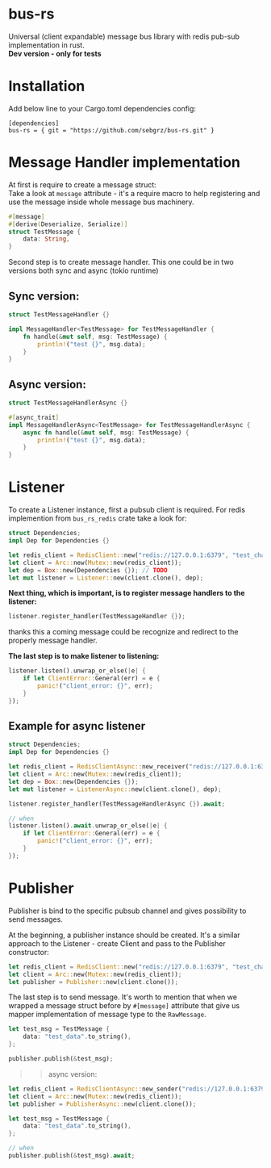 # bus-rs
Universal (client expandable) message bus library with redis pub-sub implementation in rust.  
**Dev version - only for tests**

# Installation
Add below line to your Cargo.toml dependencies config:
```
[dependencies]
bus-rs = { git = "https://github.com/sebgrz/bus-rs.git" }
```

# Message Handler implementation

At first is require to create a message struct:  
Take a look at `message` attribute - it's a require macro to help registering and use the message inside whole message bus machinery.

```rust
#[message]
#[derive(Deserialize, Serialize)]
struct TestMessage {
    data: String,
}
```

Second step is to create message handler. This one could be in two versions both sync and async (tokio runtime)
## Sync version:
```rust
struct TestMessageHandler {}

impl MessageHandler<TestMessage> for TestMessageHandler {
    fn handle(&mut self, msg: TestMessage) {
        println!("test {}", msg.data);
    }
}
```

## Async version:
```rust
struct TestMessageHandlerAsync {}

#[async_trait]
impl MessageHandlerAsync<TestMessage> for TestMessageHandlerAsync {
    async fn handle(&mut self, msg: TestMessage) {
        println!("test {}", msg.data);
    }
}
```

# Listener
To create a Listener instance, first a pubsub client is required. For redis implemention from `bus_rs_redis` crate take a look for:
```rust
struct Dependencies;
impl Dep for Dependencies {}

let redis_client = RedisClient::new("redis://127.0.0.1:6379", "test_channel");
let client = Arc::new(Mutex::new(redis_client));
let dep = Box::new(Dependencies {}); // TODO
let mut listener = Listener::new(client.clone(), dep);
```

**Next thing, which is important, is to register message handlers to the listener:**
```rust
listener.register_handler(TestMessageHandler {});
```
thanks this a coming message could be recognize and redirect to the properly message handler.

**The last step is to make listener to listening:**
```rust
listener.listen().unwrap_or_else(|e| {
    if let ClientError::General(err) = e {
        panic!("client_error: {}", err);
    }
});
```

## Example for async listener
```rust
struct Dependencies;
impl Dep for Dependencies {}

let redis_client = RedisClientAsync::new_receiver("redis://127.0.0.1:6379", "test_channel").await;
let client = Arc::new(Mutex::new(redis_client));
let dep = Box::new(Dependencies {});
let mut listener = ListenerAsync::new(client.clone(), dep);

listener.register_handler(TestMessageHandlerAsync {}).await;

// when
listener.listen().await.unwrap_or_else(|e| {
    if let ClientError::General(err) = e {
        panic!("client_error: {}", err);
    }
});
```

# Publisher
Publisher is bind to the specific pubsub channel and gives possibility to send messages.

At the beginning, a publisher instance should be created. It's a similar approach to the Listener - create Client and pass to the Publisher constructor:
```rust
let redis_client = RedisClient::new("redis://127.0.0.1:6379", "test_channel");
let client = Arc::new(Mutex::new(redis_client));
let publisher = Publisher::new(client.clone());
```

The last step is to send message. It's worth to mention that when we wrapped a message struct before by `#[message]` attribute that give us
mapper implementation of message type to the `RawMessage`.
```rust
let test_msg = TestMessage {
    data: "test_data".to_string(),
};

publisher.publish(&test_msg);
```

>> async version:
```rust
let redis_client = RedisClientAsync::new_sender("redis://127.0.0.1:6379", "test_channel").await;
let client = Arc::new(Mutex::new(redis_client));
let publisher = PublisherAsync::new(client.clone());

let test_msg = TestMessage {
    data: "test_data".to_string(),
};

// when
publisher.publish(&test_msg).await;
```
